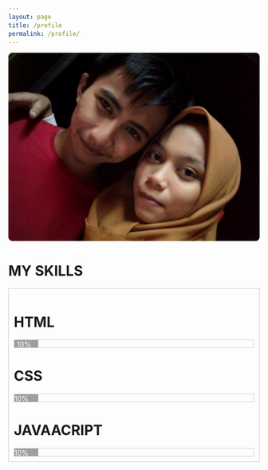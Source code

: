 ```yaml
---
layout: page
title: /profile
permalink: /profile/
---
```

<div>
  <style>
    .w3-grey,.w3-hover-grey:hover,.w3-gray,.w3-hover-gray:hover{text-center:left!important;color:#fff!important;background-color:#9e9e9e!important}
    .xborder{border-radius:2px;border:1px solid #ccc!important}
  </style>
  <img style="border-radius: 8px;" alt="Aing dan bebeb" src="https://raw.githubusercontent.com/N74NK/N74NK.github.io/master/_images/1585582795-picsay.jpg" />

<h1>MY SKILLS</h1>
<div style="border:1px solid #ccc;padding:10px;">

  <h1>HTML</h1>
  <div class="xborder">
    <div style="height:15px;width:10%" class="w3-grey"><span style="padding-left:5px;">10%</span></div>
  </div>

  <h1>CSS</h1>
  <div class="xborder">
    <div style="height:15px;width:10%" class="w3-grey">10%</div>
  </div>

  <h1>JAVAACRIPT</h1>
  <div class="xborder">
    <div style="height:15px;width:10%" class="w3-grey">10%</div>
  </div>

</div>

<div>
